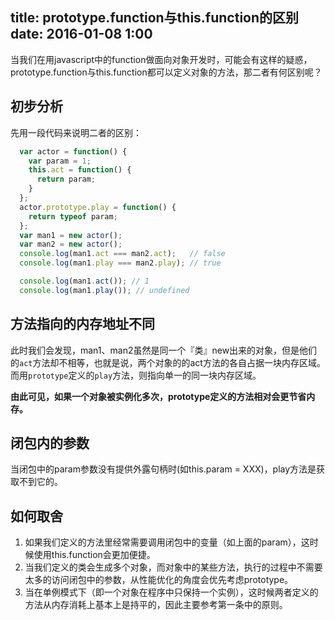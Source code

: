 title: prototype.function与this.function的区别
date: 2016-01-08 1:00
---

当我们在用javascript中的function做面向对象开发时，可能会有这样的疑惑，
prototype.function与this.function都可以定义对象的方法，那二者有何区别呢？
<!-- more -->
## 初步分析

先用一段代码来说明二者的区别：

```javascript
  var actor = function() {
    var param = 1;
    this.act = function() {
      return param;
    }
  };
  actor.prototype.play = function() {
    return typeof param;
  };
  var man1 = new actor();
  var man2 = new actor();
  console.log(man1.act === man2.act);   // false
  console.log(man1.play === man2.play); // true

  console.log(man1.act()); // 1
  console.log(man1.play()); // undefined

```

## 方法指向的内存地址不同
此时我们会发现，man1、man2虽然是同一个『类』new出来的对象，但是他们的`act`方法却不相等，也就是说，两个对象的的act方法的各自占据一块内存区域。
而用`prototype`定义的`play`方法，则指向单一的同一块内存区域。

**由此可见，如果一个对象被实例化多次，prototype定义的方法相对会更节省内存。**

## 闭包内的参数
当闭包中的param参数没有提供外露句柄时(如this.param = XXX)，play方法是获取不到它的。

## 如何取舍

1. 如果我们定义的方法里经常需要调用闭包中的变量（如上面的param），这时候使用this.function会更加便捷。
2. 当我们定义的类会生成多个对象，而对象中的某些方法，执行的过程中不需要太多的访问闭包中的参数，从性能优化的角度会优先考虑prototype。
3. 当在单例模式下（即一个对象在程序中只保持一个实例），这时候两者定义的方法从内存消耗上基本上是持平的，因此主要参考第一条中的原则。


